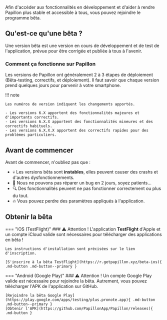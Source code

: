 Afin d'accéder aux fonctionnalités en développement et d'aider à rendre Papillon plus stable et accessible à tous, vous pouvez rejoindre le programme bêta.

## Qu'est-ce qu'une bêta ?
Une version bêta est une version en cours de développement et de test de l'application, prévue pour être corrigée et publiée à tous à l'avenir.

### Comment ça fonctionne sur Papillon
Les versions de Papillon ont généralement 2 à 3 étapes de déploiement (Bêta-testing, correctifs, et déploiement).
Il faut savoir que chaque version prend quelques jours pour parvenir à votre smartphone.

!!! note

    Les numéros de version indiquent les changements apportés.

    - Les versions 6.X apportent des fonctionnalités majeures et d'importants correctifs.
    - Les versions 6.X.X apportent des fonctionnalités mineures et des correctifs habituels.
    - Les versions 6.X.X.X apportent des correctifs rapides pour des problèmes particuliers.

## Avant de commencer
Avant de commencer, n'oubliez pas que :

- 💀 Les versions bêta sont **instables**, elles peuvent causer des crashs et d'autres dysfonctionnements.
- 🤬 Nous ne pouvons pas réparer un bug en 2 jours, soyez patients...
- 🔍 Des fonctionnalités peuvent ne pas fonctionner correctement ou plus du tout.
- 🔥 Vous pouvez perdre des paramètres appliqués à l'application.

## Obtenir la bêta

=== "iOS (TestFlight)"
    ### ⚠ Attention !
    L'application **TestFlight** d'Apple et un compte iCloud valide sont nécessaires pour télécharger des applications en bêta !

    Les instructions d'installation sont précisées sur le lien d'inscription.

    [S'inscrire à la bêta TestFlight](https://r.getpapillon.xyz/beta-ios){ .md-button .md-button--primary }

=== "Android (Google Play)"
    ### ⚠ Attention !
    Un compte Google Play valide est nécessaire pour rejoindre la bêta. Autrement, vous pouvez télécharger l'APK de l'application sur GitHub.

    [Rejoindre la bêta Google Play](https://play.google.com/apps/testing/plus.pronote.app){ .md-button .md-button--primary }
    [Obtenir l'APK](https://github.com/PapillonApp/Papillon/releases){ .md-button }
